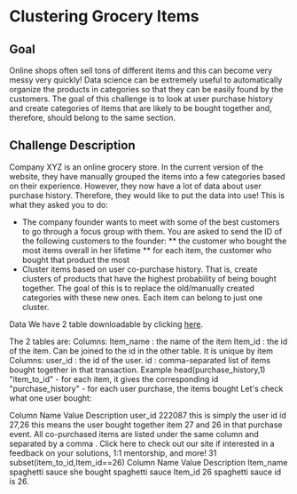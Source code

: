# Clustering Grocery Items 

## Goal

Online shops often sell tons of different items and this can become very messy very quickly!
Data science can be extremely useful to automatically organize the products in categories so that they can be easily found by the customers.
The goal of this challenge is to look at user purchase history and create categories of items that are likely to be bought together and, therefore, should belong to the same section.

## Challenge Description

Company XYZ is an online grocery store. In the current version of the website, they have manually grouped the items into a few categories based on their experience.
However, they now have a lot of data about user purchase history. Therefore, they would like to put the data into use!
This is what they asked you to do:
* The company founder wants to meet with some of the best customers to go through a focus group with them. You are asked to send the ID of  the following customers to the founder:
** the customer who bought the most items overall in her lifetime
** for each item, the customer who bought that product the most
* Cluster items based on user co-purchase history. That is, create clusters of products that have the highest probability of being bought together. The goal of this is to replace the old/manually created categories with these new ones. Each item can belong to just one cluster.

Data
We have 2 table downloadable by clicking [here](https://drive.google.com/uc?export=download&id=0B5G7QmUBc4IRZ2VnOWxhWTQ3MTA). 

The 2 tables are:
Columns:
Item_name : the name of the item
Item_id : the id of the item. Can be joined to the id in the other table. It is unique by item
Columns:
user_id : the id of the user.
id : comma-separated list of items bought together in that transaction.
Example head(purchase_history,1)
     "item_to_id" - for each item, it gives the corresponding id
        "purchase_history" - for each user purchase, the items bought
      Let's check what one user bought:
  
Column Name
Value
Description
user_id
222087
this is simply the user id
id
27,26
this means the user bought together item 27 and 26 in that purchase event. All co-purchased items are listed under the same column and separated by a comma .
 Click here to check out our site if interested in a feedback on your solutions, 1:1 mentorship, and more!
 31
subset(item_to_id,Item_id==26)
Column Name
Value
Description
Item_name
spaghetti sauce
she bought spaghetti sauce
Item_id
26
spaghetti sauce id is 26.
